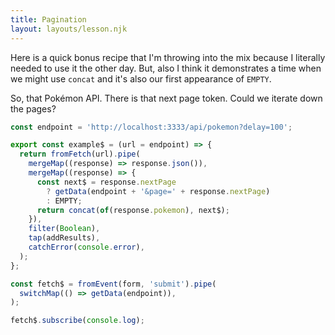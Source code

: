 ```yaml
---
title: Pagination
layout: layouts/lesson.njk
---
```


Here is a quick bonus recipe that I'm throwing into the mix because I literally needed to use it the other day. But, also I think it demonstrates a time when we might use `concat` and it's also our first appearance of `EMPTY`.

So, that Pokémon API. There is that next page token. Could we iterate down the pages?

```js
const endpoint = 'http://localhost:3333/api/pokemon?delay=100';

export const example$ = (url = endpoint) => {
  return fromFetch(url).pipe(
    mergeMap((response) => response.json()),
    mergeMap((response) => {
      const next$ = response.nextPage
        ? getData(endpoint + '&page=' + response.nextPage)
        : EMPTY;
      return concat(of(response.pokemon), next$);
    }),
    filter(Boolean),
    tap(addResults),
    catchError(console.error),
  );
};

const fetch$ = fromEvent(form, 'submit').pipe(
  switchMap(() => getData(endpoint)),
);

fetch$.subscribe(console.log);
```
